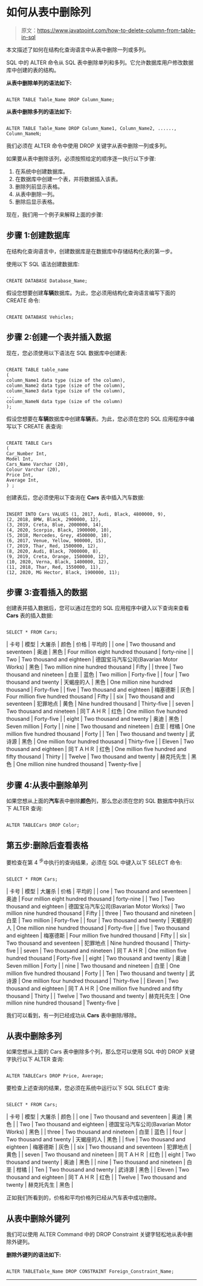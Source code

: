 # 如何从表中删除列

> 原文：<https://www.javatpoint.com/how-to-delete-column-from-table-in-sql>

本文描述了如何在结构化查询语言中从表中删除一列或多列。

SQL 中的 ALTER 命令从 SQL 表中删除单列和多列。它允许数据库用户修改数据库中创建的表的结构。

**从表中删除单列的语法如下:**

```

ALTER TABLE Table_Name DROP Column_Name;   		

```

**从表中删除多列的语法如下:**

```

ALTER TABLE Table_Name DROP Column_Name1, Column_Name2, ......, Column_NameN;

```

我们必须在 ALTER 命令中使用 DROP 关键字从表中删除一列或多列。

如果要从表中删除该列，必须按照给定的顺序逐一执行以下步骤:

1.  在系统中创建数据库。
2.  在数据库中创建一个表，并将数据插入该表。
3.  删除列前显示表格。
4.  从表中删除一列。
5.  删除后显示表格。

现在，我们用一个例子来解释上面的步骤:

## 步骤 1:创建数据库

在结构化查询语言中，创建数据库是在数据库中存储结构化表的第一步。

使用以下 SQL 语法创建数据库:

```

CREATE DATABASE Database_Name;

```

假设您想要创建**车辆**数据库。为此，您必须用结构化查询语言编写下面的 CREATE 命令:

```

CREATE DATABASE Vehicles;

```

## 步骤 2:创建一个表并插入数据

现在，您必须使用以下语法在 SQL 数据库中创建表:

```

CREATE TABLE table_name  
(
column_Name1 data type (size of the column),  
column_Name2 data type (size of the column),  
column_Name3 data type (size of the column),  
...  
column_NameN data type (size of the column)
);  

```

假设您想要在**车辆**数据库中创建**车辆**表。为此，您必须在您的 SQL 应用程序中编写以下 CREATE 表查询:

```

CREATE TABLE Cars 
(
Car_Number Int,
Model Int,  
Cars_Name Varchar (20),    
Colour Varchar (20),  
Price Int,
Average Int, 
) ;

```

创建表后，您必须使用以下查询在 **Cars** 表中插入汽车数据:

```

INSERT INTO Cars VALUES (1, 2017, Audi, Black, 4800000, 9), 
(2, 2018, BMW, Black, 2900000, 12),
(3, 2019, Creta, Blue, 2000000, 14),  
(4, 2020, Scorpio, Black, 1900000, 10),
(5, 2018, Mercedes, Grey, 4500000, 10),
(6, 2017, Venue, Yellow, 900000, 15),
(7, 2019, Thar, Red, 1500000, 12), 
(8, 2020, Audi, Black, 7000000, 8),
(9, 2019, Creta, Orange, 1500000, 12),  
(10, 2020, Verna, Black, 1400000, 12),
(11, 2018, Thar, Red, 1550000, 11),
(12, 2020, MG Hector, Black, 1900000, 11);

```

## 步骤 3:查看插入的数据

创建表并插入数据后，您可以通过在您的 SQL 应用程序中键入以下查询来查看 **Cars** 表的插入数据:

```

SELECT * FROM Cars;

```

| 卡号 | 模型 | 大屠杀 | 颜色 | 价格 | 平均的 |
| one | Two thousand and seventeen | 奥迪 | 黑色 | Four million eight hundred thousand | forty-nine |
| Two | Two thousand and eighteen | 德国宝马汽车公司(Bavarian Motor Works) | 黑色 | Two million nine hundred thousand | Fifty |
| three | Two thousand and nineteen | 白垩 | 蓝色 | Two million | Forty-five |
| four | Two thousand and twenty | 天蝎座的人 | 黑色 | One million nine hundred thousand | Forty-five |
| five | Two thousand and eighteen | 梅塞德斯 | 灰色 | Four million five hundred thousand | Fifty |
| six | Two thousand and seventeen | 犯罪地点 | 黄色 | Nine hundred thousand | Thirty-five |
| seven | Two thousand and nineteen | 同ＴＡＨＲ | 红色 | One million five hundred thousand | Forty-five |
| eight | Two thousand and twenty | 奥迪 | 黑色 | Seven million | Forty |
| nine | Two thousand and nineteen | 白垩 | 柑橘 | One million five hundred thousand | Forty |
| Ten | Two thousand and twenty | 武诗源 | 黑色 | One million four hundred thousand | Thirty-five |
| Eleven | Two thousand and eighteen | 同ＴＡＨＲ | 红色 | One million five hundred and fifty thousand | Thirty |
| Twelve | Two thousand and twenty | 赫克托先生 | 黑色 | One million nine hundred thousand | Twenty-five |

## 步骤 4:从表中删除单列

如果您想从上面的**汽车**表中删除**颜色**列，那么您必须在您的 SQL 数据库中执行以下 ALTER 查询:

```

ALTER TABLECars DROP Color;

```

## 第五步:删除后查看表格

要检查在第 4 <sup>步</sup>中执行的查询结果，必须在 SQL 中键入以下 SELECT 命令:

```

SELECT * FROM Cars;

```

| 卡号 | 模型 | 大屠杀 | 价格 | 平均的 |
| one | Two thousand and seventeen | 奥迪 | Four million eight hundred thousand | forty-nine |
| Two | Two thousand and eighteen | 德国宝马汽车公司(Bavarian Motor Works) | Two million nine hundred thousand | Fifty |
| three | Two thousand and nineteen | 白垩 | Two million | Forty-five |
| four | Two thousand and twenty | 天蝎座的人 | One million nine hundred thousand | Forty-five |
| five | Two thousand and eighteen | 梅塞德斯 | Four million five hundred thousand | Fifty |
| six | Two thousand and seventeen | 犯罪地点 | Nine hundred thousand | Thirty-five |
| seven | Two thousand and nineteen | 同ＴＡＨＲ | One million five hundred thousand | Forty-five |
| eight | Two thousand and twenty | 奥迪 | Seven million | Forty |
| nine | Two thousand and nineteen | 白垩 | One million five hundred thousand | Forty |
| Ten | Two thousand and twenty | 武诗源 | One million four hundred thousand | Thirty-five |
| Eleven | Two thousand and eighteen | 同ＴＡＨＲ | One million five hundred and fifty thousand | Thirty |
| Twelve | Two thousand and twenty | 赫克托先生 | One million nine hundred thousand | Twenty-five |

我们可以看到，有一列已经成功从 **Cars** 表中删除/移除。

## 从表中删除多列

如果您想从上面的 Cars 表中删除多个列，那么您可以使用 SQL 中的 DROP 关键字执行以下 ALTER 查询:

```

ALTER TABLECars DROP Price, Average;

```

要检查上述查询的结果，您必须在系统中运行以下 SQL SELECT 查询:

```

SELECT * FROM Cars;

```

| 卡号 | 模型 | 大屠杀 | 颜色 |
| one | Two thousand and seventeen | 奥迪 | 黑色 |
| Two | Two thousand and eighteen | 德国宝马汽车公司(Bavarian Motor Works) | 黑色 |
| three | Two thousand and nineteen | 白垩 | 蓝色 |
| four | Two thousand and twenty | 天蝎座的人 | 黑色 |
| five | Two thousand and eighteen | 梅塞德斯 | 灰色 |
| six | Two thousand and seventeen | 犯罪地点 | 黄色 |
| seven | Two thousand and nineteen | 同ＴＡＨＲ | 红色 |
| eight | Two thousand and twenty | 奥迪 | 黑色 |
| nine | Two thousand and nineteen | 白垩 | 柑橘 |
| Ten | Two thousand and twenty | 武诗源 | 黑色 |
| Eleven | Two thousand and eighteen | 同ＴＡＨＲ | 红色 |
| Twelve | Two thousand and twenty | 赫克托先生 | 黑色 |

正如我们所看到的，价格和平均价格列已经从汽车表中成功删除。

## 从表中删除外键列

我们可以使用 ALTER Command 中的 DROP Constraint 关键字轻松地从表中删除外键列。

**删除外键列的语法如下:**

```

ALTER TABLETable_Name DROP CONSTRAINT Foreign_Constraint_Name;

```

* * *